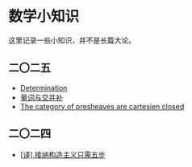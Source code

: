 # 数学小知识
这里记录一些小知识，并不是长篇大论。

## 二〇二五
- [Determination](./2025/det)
- [量词与交并补](./2025/quantifer)
- [The category of presheaves are cartesien closed](./2025/presheaf)

## 二〇二四

- [[译] 接纳构造主义只需五步](./2024/stages)
